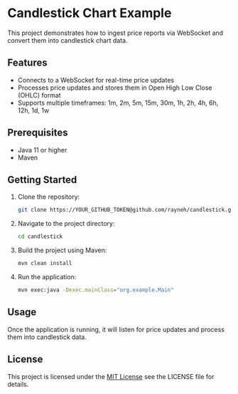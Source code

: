 # Candlestick Chart Example

This project demonstrates how to ingest price reports via WebSocket and convert them into candlestick chart data.

## Features

- Connects to a WebSocket for real-time price updates
- Processes price updates and stores them in Open High Low Close (OHLC) format
- Supports multiple timeframes: 1m, 2m, 5m, 15m, 30m, 1h, 2h, 4h, 6h, 12h, 1d, 1w

## Prerequisites

- Java 11 or higher
- Maven

## Getting Started

1. Clone the repository:
    ```bash
   git clone https://YOUR_GITHUB_TOKEN@github.com/rayneh/candlestick.git

2. Navigate to the project directory:
    ```bash
   cd candlestick

3. Build the project using Maven:
    ```bash
   mvn clean install

4. Run the application:
    ```bash
    mvn exec:java -Dexec.mainClass="org.example.Main"
   
## Usage
Once the application is running, it will listen for price updates and process them into candlestick data.

## License
This project is licensed under the [MIT License](https://opensource.org/licenses/MIT) see the LICENSE file for details.